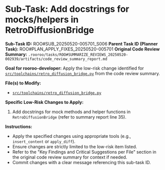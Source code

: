 # Sub-Task: Add docstrings for mocks/helpers in RetroDiffusionBridge

**Sub-Task ID:** ROO#SUB_20250520-005701_S006
**Parent Task ID (Planner Task):** ROO#PLAN_APPLY_FIXES_20250520-005701
**Original Code Review Summary:** `.rooroo/tasks/ROO#SUMMARIZE_REVIEWS_20250520-002939/artifacts/code_review_summary_report.md`

**Goal for rooroo-developer:**
Apply the low-risk change identified for [`src/toolchains/retro_diffusion_bridge.py`](src/toolchains/retro_diffusion_bridge.py) from the code review summary.

**File(s) to Modify:**
*   [`src/toolchains/retro_diffusion_bridge.py`](src/toolchains/retro_diffusion_bridge.py)

**Specific Low-Risk Changes to Apply:**
1.  Add docstrings for mock methods and helper functions in `RetroDiffusionBridge` (refer to summary report line 35).

**Instructions:**
*   Apply the specified changes using appropriate tools (e.g., `insert_content` or `apply_diff`).
*   Ensure changes are strictly limited to the low-risk item listed.
*   Refer to the "Key Findings and Critical Suggestions per File" section in the original code review summary for context if needed.
*   Commit changes with a clear message referencing this sub-task ID.